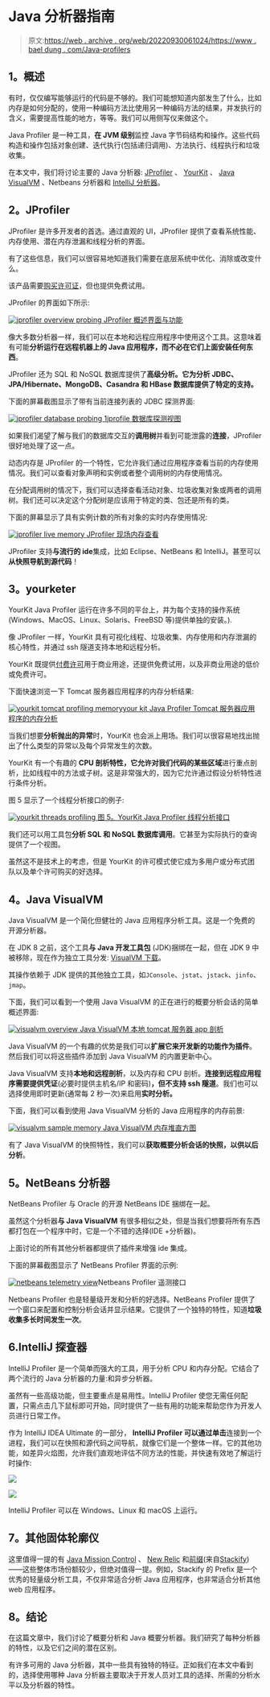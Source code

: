 # Java 分析器指南

> 原文:[https://web . archive . org/web/20220930061024/https://www . bael dung . com/Java-profilers](https://web.archive.org/web/20220930061024/https://www.baeldung.com/java-profilers)

## **1。概述**

有时，仅仅编写能够运行的代码是不够的。我们可能想知道内部发生了什么，比如内存是如何分配的，使用一种编码方法比使用另一种编码方法的结果，并发执行的含义，需要提高性能的地方，等等。我们可以用侧写仪来做这个。

Java Profiler 是一种工具，**在 JVM 级别**监控 Java 字节码结构和操作。这些代码构造和操作包括对象创建、迭代执行(包括递归调用)、方法执行、线程执行和垃圾收集。

在本文中，我们将讨论主要的 Java 分析器: [JProfiler](https://web.archive.org/web/20220927082550/https://www.ej-technologies.com/products/jprofiler/overview.html) 、 [YourKit](https://web.archive.org/web/20220927082550/https://www.yourkit.com/java/profiler/) 、 [Java VisualVM](https://web.archive.org/web/20220927082550/https://visualvm.github.io/) 、Netbeans 分析器和 [IntelliJ 分析器](https://web.archive.org/web/20220927082550/https://lp.jetbrains.com/intellij-idea-profiler/)。

## **2。JProfiler**

JProfiler 是许多开发者的首选。通过直观的 UI，JProfiler 提供了查看系统性能、内存使用、潜在内存泄漏和线程分析的界面。

有了这些信息，我们可以很容易地知道我们需要在底层系统中优化、消除或改变什么。

该产品需要[购买许可证](https://web.archive.org/web/20220927082550/https://www.ej-technologies.com/buy/jprofiler/select)，但也提供免费试用。

JProfiler 的界面如下所示:

[![jprofiler overview probing](img/440a303b2cd0767fbdf140cc51a3005f.png) ](/web/20220927082550/https://www.baeldung.com/wp-content/uploads/2017/10/1-jprofiler-overview-probing.png) [ JProfiler 概述界面与功能](/web/20220927082550/https://www.baeldung.com/wp-content/uploads/2017/10/1-jprofiler-overview-probing.png)

像大多数分析器一样，我们可以在本地和远程应用程序中使用这个工具。这意味着有可能**分析运行在远程机器上的 Java 应用程序，而不必在它们上面安装任何东西**。

JProfiler 还为 SQL 和 NoSQL 数据库提供了**高级分析。它为分析 JDBC、JPA/Hibernate、MongoDB、Casandra 和 HBase 数据库提供了特定的支持。**

下面的屏幕截图显示了带有当前连接列表的 JDBC 探测界面:

[![jprofiler database probing 1](img/229944d3647a9afe1502c570663e6fb0.png)](/web/20220927082550/https://www.baeldung.com/wp-content/uploads/2017/10/2-jprofiler-database-probing-1.png)[jprofile 数据库探测视图](/web/20220927082550/https://www.baeldung.com/wp-content/uploads/2017/10/2-jprofiler-database-probing-1.png)

如果我们渴望了解与我们的数据库交互的**调用树**并看到可能泄露的**连接**，JProfiler 很好地处理了这一点。

动态内存是 JProfiler 的一个特性，它允许我们通过应用程序查看当前的内存使用情况。我们可以查看对象声明和实例或者整个调用树的内存使用情况。

在分配调用树的情况下，我们可以选择查看活动对象、垃圾收集对象或两者的调用树。我们还可以决定这个分配树是应该用于特定的类、包还是所有的类。

下面的屏幕显示了具有实例计数的所有对象的实时内存使用情况:

[![jprofiler live memory](img/e7b209d07283a395889e212cbd8f8a19.png) ](/web/20220927082550/https://www.baeldung.com/wp-content/uploads/2017/10/3-jprofiler-live-memory.png) [ JProfiler 现场内存查看](/web/20220927082550/https://www.baeldung.com/wp-content/uploads/2017/10/3-jprofiler-live-memory.png)

JProfiler 支持**与流行的 ide**集成，比如 Eclipse、NetBeans 和 IntelliJ。甚至可以**从快照导航到源代码**！

## **3。yourketer**

YourKit Java Profiler 运行在许多不同的平台上，并为每个支持的操作系统(Windows、MacOS、Linux、Solaris、FreeBSD 等)提供单独的安装。).

像 JProfiler 一样，YourKit 具有可视化线程、垃圾收集、内存使用和内存泄漏的核心特性，并通过 ssh 隧道支持本地和远程分析。

YourKit 既提供[付费许可](https://web.archive.org/web/20220927082550/https://www.yourkit.com/java/profiler/purchase/)用于商业用途，还提供免费试用，以及非商业用途的低价或免费许可。

下面快速浏览一下 Tomcat 服务器应用程序的内存分析结果:

[![yourkit tomcat profiling memory](img/22ba763ab2318e6b1c7017b66ad7223f.png)](/web/20220927082550/https://www.baeldung.com/wp-content/uploads/2017/10/4-yourkit-tomcat-profiling-memory.png)[your kit Java Profiler Tomcat 服务器应用程序的内存分析](/web/20220927082550/https://www.baeldung.com/wp-content/uploads/2017/10/4-yourkit-tomcat-profiling-memory.png)

当我们想要**分析抛出的异常**时，YourKit 也会派上用场。我们可以很容易地找出抛出了什么类型的异常以及每个异常发生的次数。

YourKit 有一个有趣的 **CPU 剖析特性，它允许对我们代码的某些区域**进行重点剖析，比如线程中的方法或子树。这是非常强大的，因为它允许通过假设分析特性进行条件分析。

图 5 显示了一个线程分析接口的例子:

[![yourkit threads profiling](img/faa7f56dec8a77350d83a80d5ae414ce.png) ](/web/20220927082550/https://www.baeldung.com/wp-content/uploads/2017/10/5-yourkit-threads-profiling.png) [图 5。YourKit Java Profiler 线程分析接口](/web/20220927082550/https://www.baeldung.com/wp-content/uploads/2017/10/5-yourkit-threads-profiling.png)

我们还可以用工具包**分析 SQL 和 NoSQL 数据库调用**。它甚至为实际执行的查询提供了一个视图。

虽然这不是技术上的考虑，但是 YourKit 的许可模式使它成为多用户或分布式团队以及单个许可购买的好选择。

## **4。Java VisualVM**

Java VisualVM 是一个简化但健壮的 Java 应用程序分析工具。这是一个免费的开源分析器。

在 JDK 8 之前，这个工具**与 Java 开发工具包** (JDK)捆绑在一起，但在 JDK 9 中被移除，现在作为独立工具分发: [VisualVM 下载](https://web.archive.org/web/20220927082550/https://visualvm.github.io/download.html)。

其操作依赖于 JDK 提供的其他独立工具，如`JConsole`、`jstat`、`jstack`、`jinfo`、`jmap`。

下面，我们可以看到一个使用 Java VisualVM 的正在进行的概要分析会话的简单概述界面:

[![visualvm overview](img/cf613adf1796b4fc932ef3bf431320d5.png) ](/web/20220927082550/https://www.baeldung.com/wp-content/uploads/2017/10/6-visualvm-overview.png) [ Java VisualVM 本地 tomcat 服务器 app 剖析](/web/20220927082550/https://www.baeldung.com/wp-content/uploads/2017/10/6-visualvm-overview.png)

Java VisualVM 的一个有趣的优势是我们可以**扩展它来开发新的功能作为插件**。然后我们可以将这些插件添加到 Java VisualVM 的内置更新中心。

Java VisualVM 支持**本地和远程剖析**，以及内存和 CPU 剖析。**连接到远程应用程序需要提供凭证**(必要时提供主机名/IP 和密码)**，但不支持 ssh 隧道**。我们也可以选择使用即时更新(通常每 2 秒一次)来启用**实时分析。**

下面，我们可以看到使用 Java VisualVM 分析的 Java 应用程序的内存前景:

[![visualvm sample memory](img/f4ce16feb960ed3679b7bdde67d79d7a.png) ](/web/20220927082550/https://www.baeldung.com/wp-content/uploads/2017/10/7-visualvm-sample-memory.png) [ Java VisualVM 内存堆直方图](/web/20220927082550/https://www.baeldung.com/wp-content/uploads/2017/10/7-visualvm-sample-memory.png)

有了 Java VisualVM 的快照特性，我们可以**获取概要分析会话的快照，以供以后分析**。

## **5。NetBeans 分析器**

NetBeans Profiler 与 Oracle 的开源 NetBeans IDE 捆绑在一起。

虽然这个分析器**与 Java VisualVM** 有很多相似之处，但是当我们想要将所有东西都打包在一个程序中时，它是一个不错的选择(IDE +分析器)。

上面讨论的所有其他分析器都提供了插件来增强 ide 集成。

下面的屏幕截图显示了 NetBeans Profiler 界面的示例:

[![netbeans telemetry view](img/70cc54a4345b75d5cb215c5de04296b5.png)](/web/20220927082550/https://www.baeldung.com/wp-content/uploads/2017/10/8-netbeans-telemetry-view.png)Netbeans Profiler 遥测接口

Netbeans Profiler 也是轻量级开发和分析的好选择。NetBeans Profiler 提供了一个窗口来配置和控制分析会话并显示结果。它提供了一个独特的特性，知道**垃圾收集多长时间发生一次**。

## 6.IntelliJ 探查器

IntelliJ Profiler 是一个简单而强大的工具，用于分析 CPU 和内存分配。它结合了两个流行的 Java 分析器的力量:和异步分析器。

虽然有一些高级功能，但主要重点是易用性。IntelliJ Profiler 使您无需任何配置，只需点击几下鼠标即可开始，同时提供了一些有用的功能来帮助您作为开发人员进行日常工作。

作为 IntelliJ IDEA Ultimate 的一部分， **IntelliJ Profiler 可以通过单击**连接到一个进程，我们可以在快照和源代码之间导航，就像它们是一个整体一样。它的其他功能，如差异火焰图，允许我们直观地评估不同方法的性能，并快速有效地了解运行时操作:

[![](img/c8f866f0059c57cdcf7a7d2ff3d72c5f.png)](https://web.archive.org/web/20220927082550/https://www.baeldung.com/wp-content/uploads/2017/10/intellij-profiler-dark.png)

[![](img/9ceb214e57369ca1852756b262761359.png)](https://web.archive.org/web/20220927082550/https://www.baeldung.com/wp-content/uploads/2017/10/intellij-profiler-light.png)

IntelliJ Profiler 可以在 Windows、Linux 和 macOS 上运行。

## **7。其他固体轮廓仪**

这里值得一提的有 [Java Mission Control](https://web.archive.org/web/20220927082550/http://www.oracle.com/technetwork/java/javaseproducts/mission-control/java-mission-control-1998576.html) 、 [New Relic](https://web.archive.org/web/20220927082550/https://newrelic.com/) 和[前缀](https://web.archive.org/web/20220927082550/https://stackify.com/prefix/)(来自[Stackify](https://web.archive.org/web/20220927082550/https://stackify.com/))——这些整体市场份额较少，但绝对值得一提。例如，Stackify 的 Prefix 是一个优秀的轻量级分析工具，不仅非常适合分析 Java 应用程序，也非常适合分析其他 web 应用程序。

## **8。结论**

在这篇文章中，我们讨论了概要分析和 Java 概要分析器。我们研究了每种分析器的特性，以及它们之间的潜在区别。

有许多可用的 Java 分析器，其中一些具有独特的特征。正如我们在本文中看到的，选择使用哪种 Java 分析器主要取决于开发人员对工具的选择、所需的分析水平以及分析器的特性。